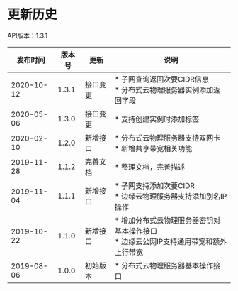 # 更新历史 #

API版本：1.3.1

|发布时间|版本号|更新|说明|
|---|---|---|---|
|2020-10-12|1.3.1|接口变更|* 子网查询返回次要CIDR信息<br> * 分布式云物理服务器实例添加返回字段|
|2020-05-06|1.3.0|接口变更|* 支持创建实例时添加标签|
|2020-02-10|1.2.0|新增接口|* 分布式云物理服务器支持双网卡<br> * 新增共享带宽相关功能|
|2019-11-28|1.1.2|完善文档|* 整理文档，完善描述|
|2019-11-04|1.1.1|新增接口|* 子网支持添加次要CIDR<br> * 边缘云物理服务器支持添加别名IP操作|
|2019-10-22|1.1.0|新增接口|* 增加分布式云物理服务器密钥对基本操作接口<br> * 边缘云公网IP支持通用带宽和额外上行带宽|
|2019-08-06|1.0.0|初始版本|* 分布式云物理服务器基本操作接口|